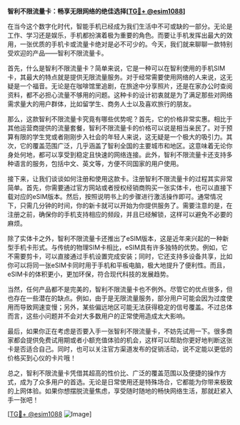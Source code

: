 **智利不限流量卡：畅享无限网络的绝佳选择[[TG💪+ @esim1088](https://t.me/s/esim1088)]**

在当今这个数字化时代，智能手机已经成为我们生活中不可或缺的一部分。无论是工作、学习还是娱乐，手机都扮演着极为重要的角色。而要让手机发挥出最大的效用，一张优质的手机卡或流量卡绝对是必不可少的。今天，我们就来聊聊一款特别受欢迎的产品——智利不限流量卡。

首先，什么是智利不限流量卡？简单来说，它是一种可以在智利使用的手机SIM卡，其最大的特点就是提供无限流量服务。对于经常需要使用网络的人来说，这无疑是一个福音。无论是在咖啡馆里追剧，在旅途中分享照片，还是在家办公时查阅资料，都不必担心流量不够用的问题。这种卡的设计初衷就是为了满足那些对网络需求量大的用户群体，比如留学生、商务人士以及喜欢旅行的朋友。

那么，这款智利不限流量卡究竟有哪些优势呢？首先，它的价格非常实惠。相比于其他运营商提供的流量套餐，智利不限流量卡的价格可以说是相当亲民了。对于预算有限的学生党或者刚刚步入社会的年轻人来说，这无疑是一个极大的吸引力。其次，它的覆盖范围广泛，几乎涵盖了智利全国的主要城市和地区。这意味着无论你身处何地，都可以享受到稳定且快速的网络连接。此外，智利不限流量卡还支持多种语言的服务，包括中文、英文等，方便不同国家的用户使用。

接下来，让我们谈谈如何注册和使用这款卡。注册智利不限流量卡的过程其实非常简单。首先，你需要通过官方网站或者授权经销商购买一张实体卡，也可以直接下载对应的eSIM版本。然后，按照说明书上的步骤进行激活操作即可。通常情况下，只需几分钟的时间，你的新卡就可以开始为你提供服务了。需要注意的是，在注册之前，确保你的手机支持相应的频段，并且已经解锁，这样可以避免不必要的麻烦。

除了实体卡之外，智利不限流量卡还推出了eSIM版本，这是近年来兴起的一种新型手机卡形式。与传统的物理SIM卡相比，eSIM具有许多独特的优势。例如，它不需要剪卡，可以直接通过手机设置完成安装；同时，它还支持多设备共享，比如你可以将同一张eSIM卡同时用于手机和平板电脑，极大地提升了便利性。而且，eSIM卡的体积更小，更加环保，符合现代科技的发展趋势。

当然，任何产品都不是完美的，智利不限流量卡也不例外。尽管它的优点很多，但也存在一些潜在的缺点。例如，由于是无限流量服务，部分用户可能会因为过度使用而导致网速变慢；另外，某些偏远地区可能无法获得稳定的信号覆盖。不过总体而言，这些小问题并不会对大多数用户的正常使用造成太大影响。

最后，如果你正在考虑是否要入手一张智利不限流量卡，不妨先试用一下。很多商家都会提供免费试用期或者小额充值体验的机会，这样可以帮助你更好地判断这张卡是否适合自己。同时，也可以关注官方渠道发布的促销活动，说不定能以更低的价格买到心仪的卡片哦！

总之，智利不限流量卡凭借其超高的性价比、广泛的覆盖范围以及便捷的操作方式，成为了众多用户的首选。无论是日常使用还是特殊场合，它都能为你带来极致的上网体验。如果你想摆脱流量焦虑，享受随时随地的畅快网络生活，那就赶紧入手一张吧！

[[TG💪+ @esim1088](https://t.me/s/esim1088) ![Image](https://i.postimg.cc/4NQfJmqS/Snipaste-2025-05-13-00-14-12.png)]